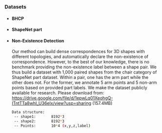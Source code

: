 ### Datasets

- #### BHCP

- #### ShapeNet part

- #### Non-Existence Detection

  Our method can build dense correspondences for 3D shapes with different topologies, and automatically declare the non-existence of correspondence. However, to the best of our knowledge, there is no benchmark providing the non-existence label between a shape pair. We thus build a dataset with 1,000 paired shapes from the chair category of ShapeNet part dataset. Within a pair, one has the arm part while the other does not. For the former, we annotate 5 arm points and 5 non-arm points based on provided part labels.  We make the dataset publicly available for research.  Please download from: https://drive.google.com/file/d/1epwLq01XeohgQ-ITntTTa8whI_U36eIx/view?usp=sharing (157.4MB)

    ```bash
  Data structure:
     -- shape1:       8192*3
     -- shape2:       8192*3
     -- Points:       10*4 (x,y,z,label)
    ```

  

  

